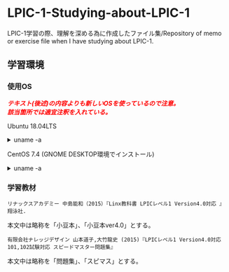 # LPIC-1-Studying-about-LPIC-1

LPIC-1学習の際、理解を深める為に作成したファイル集/Repository of memo or exercise file when I have studying about LPIC-1.

## 学習環境

### 使用OS

***<font color="red">テキスト(後述)の内容よりも新しいOSを使っているので注意。</font>***  
***<font color="red">該当箇所では適宜注釈を入れている。</font>***

Ubuntu 18.04LTS

<details><summary>uname -a</summary><div>

```shell
$ uname -a
Linux ubuntu 4.15.0-44-generic #47-Ubuntu SMP Mon Jan 14 11:26:59 UTC 2019 x86_64 x86_64 x86_64 GNU/Linux
```

</div></details>

CentOS 7.4 (GNOME DESKTOP環境でインストール)

<details><summary>uname -a</summary><div>

```shell
$ uname -a
Linux localhost.localdomain 3.10.0-957.el7.x86_64 #1 SMP Thu Nov 8 23:39:32 UTC 2018 x86_64 x86_64 x86_64 GNU/Linux
```

</div></details>

<!--
Todo:  
余裕があればVagrantとかDockerについても追記しておきたい。  
-->

### 学習教材

    リナックスアカデミー 中島能和（2015）『Linx教科書 LPICレベル1 Version4.0対応 』　翔泳社.

本文中は略称を「小豆本」、「小豆本ver4.0」とする。

    有限会社ナレッジデザイン 山本道子,大竹龍史 (2015)『LPICレベル1 Version4.0対応 101,102試験対応 スピードマスター問題集』

本文中は略称を「問題集」、「スピマス」とする。
